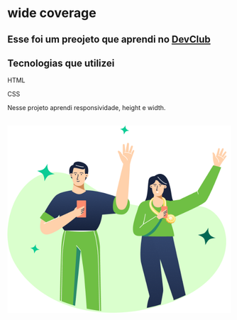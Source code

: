 <h1>wide coverage</h1>
<h2>Esse foi um preojeto que aprendi no <a href="https://rodolfomori.com.br/devclub">DevClub</a></h2>
<h2>Tecnologias que utilizei</h2>
<p>HTML</p>
<p>CSS</p>
<p>Nesse projeto aprendi responsividade, height e width.</p>

<br>
<img src="https://github.com/luizfernando04/wide-coverage/blob/main/(Positive)%20Congratulation%20You%20get%2040%20point%20for%20your%20ride%20(1).png?raw=true" />
